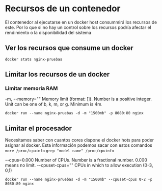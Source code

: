 # Recursos de un contenedor
El contenedor al ejecutarse en un docker host consummirá los recursos de este. Por lo que si no hay un control sobre los recursos podría afectar el rendimiento o la disponibilidad del sistema

## Ver los recursos que consume un docker

`docker stats nginx-pruebas`

## Limitar los recursos de un docker
### Limitar memoria RAM
-m, --memory="" 	Memory limit (format: <number>[<unit>]). Number is a positive integer. Unit can be one of b, k, m, or g. Minimum is 4m.

`docker run --name nginx-pruebas -d -m "1500mb" -p 8080:80 nginx`

## Limitar el procesador
Necesitamos saber con cuantos cores dispone el docker hots para poder asignar al docker.
Esta información podemos sacar con estos comandos
`more /proc/cpuinfo`
`grep "model name" /proc/cpuinfo`

--cpus=0.000 	Number of CPUs. Number is a fractional number. 0.000 means no limit.
--cpuset-cpus="" 	CPUs in which to allow execution (0-3, 0,1)

`docker run --name nginx-pruebas -d -m "1500mb" --cpuset-cpus 0-2 -p 8080:80 nginx`
